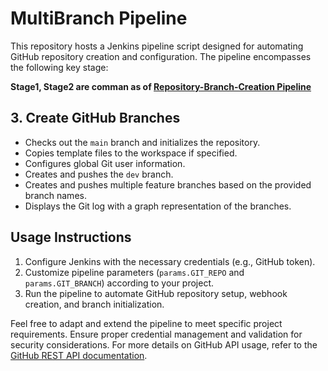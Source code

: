 # MultiBranch Pipeline

This repository hosts a Jenkins pipeline script designed for automating GitHub repository creation and configuration. The pipeline encompasses the following key stage:

**Stage1, Stage2 are comman as of [Repository-Branch-Creation Pipeline](https://github.com/architvarma/CICD_Automation_Hub/blob/main/GitHub/Repository-Branch-Creation/Jenkinsfile)**
## 3. Create GitHub Branches
   - Checks out the `main` branch and initializes the repository.
   - Copies template files to the workspace if specified.
   - Configures global Git user information.
   - Creates and pushes the `dev` branch.
   - Creates and pushes multiple feature branches based on the provided branch names.
   - Displays the Git log with a graph representation of the branches.

## Usage Instructions
1. Configure Jenkins with the necessary credentials (e.g., GitHub token).
2. Customize pipeline parameters (`params.GIT_REPO` and `params.GIT_BRANCH`) according to your project.
3. Run the pipeline to automate GitHub repository setup, webhook creation, and branch initialization.

Feel free to adapt and extend the pipeline to meet specific project requirements. Ensure proper credential management and validation for security considerations. For more details on GitHub API usage, refer to the [GitHub REST API documentation](https://docs.github.com/rest).
